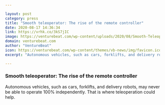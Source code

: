 ```yaml
---

layout: post
category: press
title: "Smooth teleoperator: The rise of the remote controller"
date: 2020-08-17 14:36:34
link: https://vrhk.co/3kS7jIC
image: https://venturebeat.com/wp-content/uploads/2020/08/Smooth-Teleoperator.jpg?w=1200&strip=all
domain: venturebeat.com
author: "VentureBeat"
icon: https://venturebeat.com/wp-content/themes/vb-news/img/favicon.ico
excerpt: "Autonomous vehicles, such as cars, forklifts, and delivery robots, may never be able to operate 100% independently. That is where teleoperation could help."

---
```


### Smooth teleoperator: The rise of the remote controller

Autonomous vehicles, such as cars, forklifts, and delivery robots, may never be able to operate 100% independently. That is where teleoperation could help.
